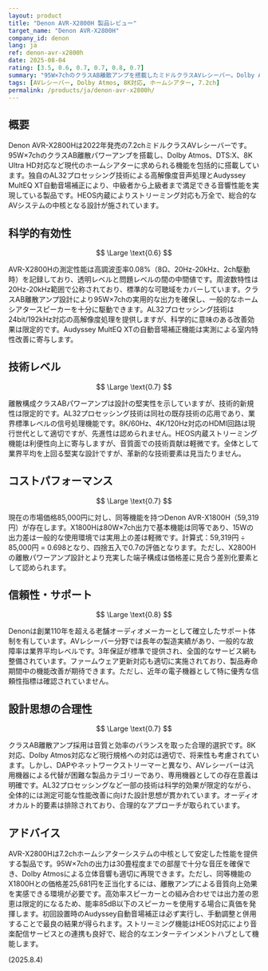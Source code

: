 ```yaml
---
layout: product
title: "Denon AVR-X2800H 製品レビュー"
target_name: "Denon AVR-X2800H"
company_id: denon
lang: ja
ref: denon-avr-x2800h
date: 2025-08-04
rating: [3.5, 0.6, 0.7, 0.7, 0.8, 0.7]
summary: "95W×7chのクラスAB離散アンプを搭載したミドルクラスAVレシーバー。Dolby Atmos/DTS:X対応、8K Ultra HD対応でホームシアター構築に必要な機能を網羅している。"
tags: [AVレシーバー, Dolby Atmos, 8K対応, ホームシアター, 7.2ch]
permalink: /products/ja/denon-avr-x2800h/
---
```


## 概要

Denon AVR-X2800Hは2022年発売の7.2chミドルクラスAVレシーバーです。95W×7chのクラスAB離散パワーアンプを搭載し、Dolby Atmos、DTS:X、8K Ultra HD対応など現代のホームシアターに求められる機能を包括的に搭載しています。独自のAL32プロセッシング技術による高解像度音声処理とAudyssey MultEQ XT自動音場補正により、中級者から上級者まで満足できる音響性能を実現している製品です。HEOS内蔵によりストリーミング対応も万全で、総合的なAVシステムの中核となる設計が施されています。

## 科学的有効性

$$ \Large \text{0.6} $$

AVR-X2800Hの測定性能は高調波歪率0.08%（8Ω、20Hz-20kHz、2ch駆動時）を記録しており、透明レベルと問題レベルの間の中間値です。周波数特性は20Hz-20kHz範囲で公称されており、標準的な可聴域をカバーしています。クラスAB離散アンプ設計により95W×7chの実用的な出力を確保し、一般的なホームシアタースピーカーを十分に駆動できます。AL32プロセッシング技術は24bit/192kHz対応の高解像度処理を提供しますが、科学的に意味のある改善効果は限定的です。Audyssey MultEQ XTの自動音場補正機能は実測による室内特性改善に寄与します。

## 技術レベル

$$ \Large \text{0.7} $$

離散構成クラスABパワーアンプは設計の堅実性を示していますが、技術的新規性は限定的です。AL32プロセッシング技術は同社の既存技術の応用であり、業界標準レベルの信号処理機能です。8K/60Hz、4K/120Hz対応のHDMI回路は現行世代として適切ですが、先進性は認められません。HEOS内蔵ストリーミング機能は利便性向上に寄与しますが、音質面での技術貢献は軽微です。全体として業界平均を上回る堅実な設計ですが、革新的な技術要素は見当たりません。

## コストパフォーマンス

$$ \Large \text{0.7} $$

現在の市場価格85,000円に対し、同等機能を持つDenon AVR-X1800H（59,319円）が存在します。X1800Hは80W×7ch出力で基本機能は同等であり、15Wの出力差は一般的な使用環境では実用上の差は軽微です。計算式：59,319円 ÷ 85,000円 = 0.698となり、四捨五入で0.7の評価となります。ただし、X2800Hの離散パワーアンプ設計とより充実した端子構成は価格差に見合う差別化要素として認められます。

## 信頼性・サポート

$$ \Large \text{0.8} $$

Denonは創業110年を超える老舗オーディオメーカーとして確立したサポート体制を有しています。AVレシーバー分野では長年の製造実績があり、一般的な故障率は業界平均レベルです。3年保証が標準で提供され、全国的なサービス網も整備されています。ファームウェア更新対応も適切に実施されており、製品寿命期間中の機能改善が期待できます。ただし、近年の電子機器として特に優秀な信頼性指標は確認されていません。

## 設計思想の合理性

$$ \Large \text{0.7} $$

クラスAB離散アンプ採用は音質と効率のバランスを取った合理的選択です。8K対応、Dolby Atmos対応など現行規格への対応は適切で、将来性も考慮されています。しかし、DAPやネットワークストリーマーと異なり、AVレシーバーは汎用機器による代替が困難な製品カテゴリーであり、専用機器としての存在意義は明確です。AL32プロセッシングなど一部の技術は科学的効果が限定的ながら、全体的には測定可能な性能改善に向けた設計思想が貫かれています。オーディオオカルト的要素は排除されており、合理的なアプローチが取られています。

## アドバイス

AVR-X2800Hは7.2chホームシアターシステムの中核として安定した性能を提供する製品です。95W×7chの出力は30畳程度までの部屋で十分な音圧を確保でき、Dolby Atmosによる立体音響も適切に再現できます。ただし、同等機能のX1800Hとの価格差25,681円を正当化するには、離散アンプによる音質向上効果を実感できる環境が必要です。高効率スピーカーとの組み合わせでは出力差の恩恵は限定的になるため、能率85dB以下のスピーカーを使用する場合に真価を発揮します。初回設置時のAudyssey自動音場補正は必ず実行し、手動調整と併用することで最良の結果が得られます。ストリーミング機能はHEOS対応により音楽配信サービスとの連携も良好で、総合的なエンターテインメントハブとして機能します。

(2025.8.4)
